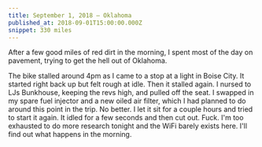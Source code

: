 ```yaml
---
title: September 1, 2018 — Oklahoma
published_at: 2018-09-01T15:00:00.000Z
snippet: 330 miles
---
```


After a few good miles of red dirt in the morning, I spent most of the day on pavement, trying to get the hell out of Oklahoma.

<BigLazyImage src="https://s3.amazonaws.com/tat.honkytonk.in/15/IMG_2830.jpg" />
<BigLazyImage src="https://s3.amazonaws.com/tat.honkytonk.in/15/IMG_2832.jpg" />
<BigLazyImage src="https://s3.amazonaws.com/tat.honkytonk.in/15/IMG_2833.jpg" />
<BigLazyImage src="https://s3.amazonaws.com/tat.honkytonk.in/15/IMG_2835.jpg" />

The bike stalled around 4pm as I came to a stop at a light in Boise City. It started right back up but felt rough at idle. Then it stalled again. I nursed to LJs Bunkhouse, keeping the revs high, and pulled off the seat. I swapped in my spare fuel injector and a new oiled air filter, which I had planned to do around this point in the trip. No better. I let it sit for a couple hours and tried to start it again. It idled for a few seconds and then cut out. Fuck. I'm too exhausted to do more research tonight and the WiFi barely exists here. I'll find out what happens in the morning.

<BigLazyImage src="https://s3.amazonaws.com/tat.honkytonk.in/15/IMG_2836.jpg" />
<BigLazyImage src="https://s3.amazonaws.com/tat.honkytonk.in/15/IMG_2838.jpg" />
<BigLazyImage src="https://s3.amazonaws.com/tat.honkytonk.in/15/IMG_2839.jpg" />
<BigLazyImage src="https://s3.amazonaws.com/tat.honkytonk.in/15/IMG_2847.jpg" />
